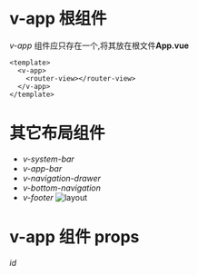 # v-app 根组件
<em>v-app</em> 组件应只存在一个,将其放在根文件<strong>App.vue</strong>
```vue
<template>
  <v-app>
    <router-view></router-view>
  </v-app>
</template>
```

# 其它布局组件
+ <em>v-system-bar</em>
+ <em>v-app-bar</em>
+ <em>v-navigation-drawer</em>
+ <em>v-bottom-navigation</em>
+ <em>v-footer</em>
![layout](https://image-provider.oss-cn-shenzhen.aliyuncs.com/learn-vuetify/layout.png)

# v-app 组件 props
<em>id</em>